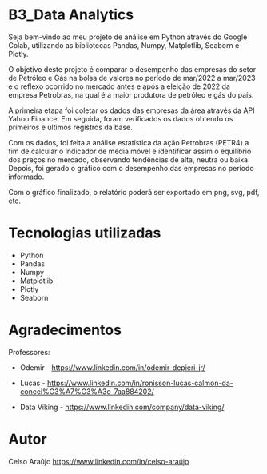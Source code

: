 # B3_Data Analytics

Seja bem-vindo ao meu projeto de análise em Python através do Google Colab, utilizando as bibliotecas Pandas, Numpy, Matplotlib, Seaborn e  Plotly.

O objetivo deste projeto é comparar o desempenho das empresas do setor de Petróleo e Gás na bolsa de valores no período de mar/2022 a mar/2023 e o reflexo ocorrido no mercado antes e após a eleição de 2022 da empresa Petrobras, na qual é a maior produtora de petróleo e gás do país.

A primeira etapa foi coletar os dados das empresas da área através da API Yahoo Finance. Em seguida, foram verificados os dados obtendo os primeiros e últimos registros da base. 

Com os dados, foi feita a análise estatística da ação Petrobras (PETR4) a fim de calcular o indicador de média móvel e identificar assim o equilíbrio dos preços no mercado, observando tendências de alta, neutra ou baixa. Depois, foi gerado o gráfico com o desempenho das empresas no período informado.

Com o gráfico finalizado, o relatório poderá ser exportado em png, svg, pdf, etc.

# Tecnologias utilizadas
- Python
- Pandas
- Numpy
- Matplotlib
- Plotly
- Seaborn

# Agradecimentos
Professores:

- Odemir - https://www.linkedin.com/in/odemir-depieri-jr/

- Lucas - https://www.linkedin.com/in/ronisson-lucas-calmon-da-concei%C3%A7%C3%A3o-7aa884202/ 

- Data Viking - https://www.linkedin.com/company/data-viking/

# Autor
Celso Araújo
https://www.linkedin.com/in/celso-araújo


